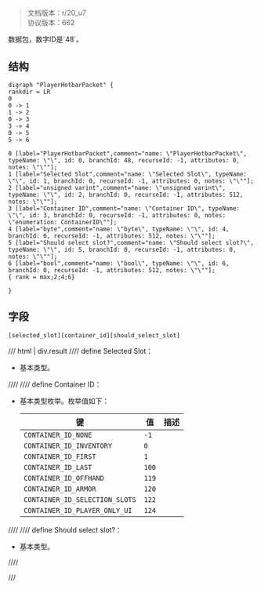 # <!-- md:samp PlayerHotbarPacket -->

> 文档版本：r/20_u7<br/>协议版本：662

<!-- md:samp PlayerHotbarPacket -->数据包，数字ID是`48`。

## 结构

```viz
digraph "PlayerHotbarPacket" {
rankdir = LR
0
0 -> 1
1 -> 2
0 -> 3
3 -> 4
0 -> 5
5 -> 6

0 [label="PlayerHotbarPacket",comment="name: \"PlayerHotbarPacket\", typeName: \"\", id: 0, branchId: 48, recurseId: -1, attributes: 0, notes: \"\""];
1 [label="Selected Slot",comment="name: \"Selected Slot\", typeName: \"\", id: 1, branchId: 0, recurseId: -1, attributes: 0, notes: \"\""];
2 [label="unsigned varint",comment="name: \"unsigned varint\", typeName: \"\", id: 2, branchId: 0, recurseId: -1, attributes: 512, notes: \"\""];
3 [label="Container ID",comment="name: \"Container ID\", typeName: \"\", id: 3, branchId: 0, recurseId: -1, attributes: 0, notes: \"enumeration: ContainerID\""];
4 [label="byte",comment="name: \"byte\", typeName: \"\", id: 4, branchId: 0, recurseId: -1, attributes: 512, notes: \"\""];
5 [label="Should select slot?",comment="name: \"Should select slot?\", typeName: \"\", id: 5, branchId: 0, recurseId: -1, attributes: 0, notes: \"\""];
6 [label="bool",comment="name: \"bool\", typeName: \"\", id: 6, branchId: 0, recurseId: -1, attributes: 512, notes: \"\""];
{ rank = max;2;4;6}

}

```

## 字段

```title='PlayerHotbarPacket'
[selected_slot][container_id][should_select_slot]
```

/// html | div.result
//// define
Selected Slot：<!-- md:samp unsigned varint -->

- 基本类型。


////
//// define
Container ID：<!-- md:samp byte -->

- 基本类型枚举。枚举值如下：

  |键|值|描述|
  |---|---|---|
  |`CONTAINER_ID_NONE`|`-1`||
  |`CONTAINER_ID_INVENTORY`|`0`||
  |`CONTAINER_ID_FIRST`|`1`||
  |`CONTAINER_ID_LAST`|`100`||
  |`CONTAINER_ID_OFFHAND`|`119`||
  |`CONTAINER_ID_ARMOR`|`120`||
  |`CONTAINER_ID_SELECTION_SLOTS`|`122`||
  |`CONTAINER_ID_PLAYER_ONLY_UI`|`124`||



////
//// define
Should select slot?：<!-- md:samp bool -->

- 基本类型。


////

///

